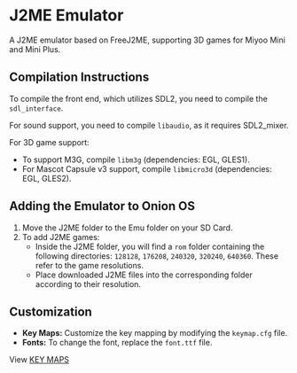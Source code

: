 # J2ME Emulator
A J2ME emulator based on FreeJ2ME, supporting 3D games for Miyoo Mini and Mini Plus.

## Compilation Instructions
To compile the front end, which utilizes SDL2, you need to compile the `sdl_interface`.

For sound support, you need to compile `libaudio`, as it requires SDL2_mixer.

For 3D game support:
- To support M3G, compile `libm3g` (dependencies: EGL, GLES1).
- For Mascot Capsule v3 support, compile `libmicro3d` (dependencies: EGL, GLES2).

## Adding the Emulator to Onion OS
1. Move the J2ME folder to the Emu folder on your SD Card.
2. To add J2ME games:
   - Inside the J2ME folder, you will find a `rom` folder containing the following directories: `128128`, `176208`, `240320`, `320240`, `640360`. These refer to the game resolutions.
   - Place downloaded J2ME files into the corresponding folder according to their resolution.

## Customization
- **Key Maps:** Customize the key mapping by modifying the `keymap.cfg` file.
- **Fonts:** To change the font, replace the `font.ttf` file.


View [KEY MAPS](https://github.com/wutts/J2ME-Miyoo-Mini/blob/main/KEYMAP.md)
